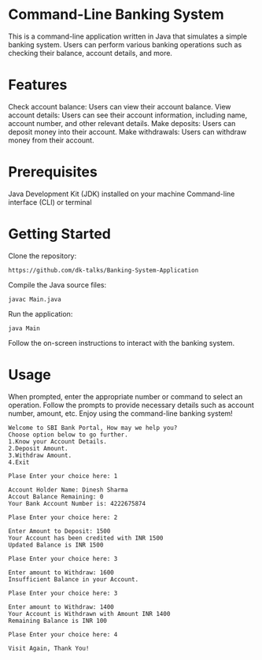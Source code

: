 # Command-Line Banking System
This is a command-line application written in Java that simulates a simple banking system. Users can perform various banking operations such as checking their balance, account details, and more.

# Features

Check account balance: Users can view their account balance.
View account details: Users can see their account information, including name, account number, and other relevant details.
Make deposits: Users can deposit money into their account.
Make withdrawals: Users can withdraw money from their account.

# Prerequisites
Java Development Kit (JDK) installed on your machine
Command-line interface (CLI) or terminal 

# Getting Started

Clone the repository:
```
https://github.com/dk-talks/Banking-System-Application
```

Compile the Java source files:
```
javac Main.java
```

Run the application:
```
java Main
```

Follow the on-screen instructions to interact with the banking system.

# Usage

When prompted, enter the appropriate number or command to select an operation.
Follow the prompts to provide necessary details such as account number, amount, etc.
Enjoy using the command-line banking system!

```
Welcome to SBI Bank Portal, How may we help you?
Choose option below to go further.
1.Know your Account Details.
2.Deposit Amount.
3.Withdraw Amount.
4.Exit

Plase Enter your choice here: 1

Account Holder Name: Dinesh Sharma
Accout Balance Remaining: 0
Your Bank Account Number is: 4222675874

Plase Enter your choice here: 2

Enter Amount to Deposit: 1500
Your Account has been credited with INR 1500
Updated Balance is INR 1500

Plase Enter your choice here: 3

Enter amount to Withdraw: 1600
Insufficient Balance in your Account.

Plase Enter your choice here: 3

Enter amount to Withdraw: 1400
Your Account is Withdrawn with Amount INR 1400
Remaining Balance is INR 100

Plase Enter your choice here: 4

Visit Again, Thank You!

```
